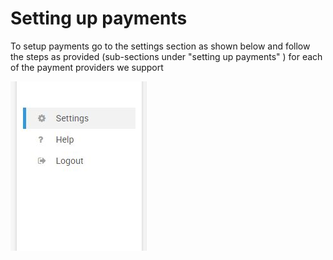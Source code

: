 # Setting up payments

To setup payments go to the settings section as shown below and follow the steps as provided \(sub-sections under "setting up payments" \) for each of the payment providers we support



![](../.gitbook/assets/settings.JPG)





